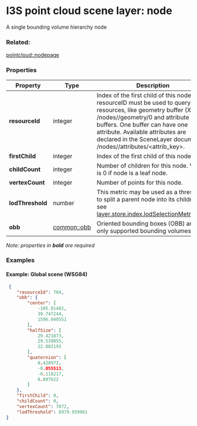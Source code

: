 # I3S point cloud scene layer: node

A single bounding volume hierarchy node

### Related:

[pointcloud::nodepage](nodepage.md)
### Properties

| Property | Type | Description |
| --- | --- | --- |
| **resourceId** | integer | Index of the first child of this node. The resourceID  must be used to query node resources, like geometry buffer (XYZ)  /nodes/<resourceId>/geometry/0  and attribute buffers. One buffer can have one attribute. Available attributes are declared in the  SceneLayer  document. /nodes/<resourceId>/attributes/<attrib_key>. |
| **firstChild** | integer | Index of the first child of this node. |
| **childCount** | integer | Number of children for this node. Value is 0 if node is a leaf node. |
| **vertexCount** | integer | Number of points for this node. |
| **lodThreshold** | number | This metric may be used as a threshold to split a parent node into its children. see [layer.store.index.lodSelectionMetricType](index.md) |
| **obb** | [common::obb](../../common/docs/obb.md) | Oriented bounding boxes (OBB) are the only supported bounding volumes. |

*Note: properties in **bold** are required*

### Examples 

#### Example: Global scene (WSG84) 

```json
 {
    "resourceId": 704,
    "obb": {
        "center": [
            -105.01482,
            39.747244,
            1596.040551
        ],
        "halfSize": [
            29.421873,
            29.539055,
            22.082193
        ],
        "quaternion": [
            0.420972,
            -0.055513,
            -0.118217,
            0.897622
        ]
    },
    "firstChild": 0,
    "childCount": 0,
    "vertexCount": 7872,
    "lodThreshold": 8979.959961
} 
````

